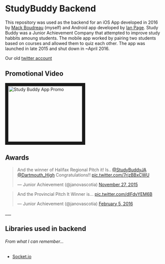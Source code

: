 # StudyBuddy Backend
This repository was used as the backend for an iOS App developed in 2016 by [Mack Boudreau](https://github.com/mackboudreau) (myself) and Android app developed by [Ian Page](https://github.com/pageian). 
Study Buddy was a Junior Achievement Company that attempted to improve study habbits amoung students. The mobile app worked by pairing two students based on courses and allowed them to quiz each other.
The app was launched in late 2015 and shut down in ~April 2016.

Our old [twitter account](https://twitter.com/StudyBuddyJA)

## Promotional Video
<a href="http://www.youtube.com/watch?feature=player_embedded&v=nSgjMRsnFyM
" target="_blank"><img src="http://img.youtube.com/vi/nSgjMRsnFyM/0.jpg" 
alt="Study Buddy App Promo" width="240" height="180" border="10" /></a>

## Awards
<blockquote class="twitter-tweet" data-lang="en"><p lang="en" dir="ltr">And the winner of Halifax Regional Pitch it! Is.. <a href="https://twitter.com/StudyBuddyJA">@StudyBuddyJA</a> <a href="https://twitter.com/Dartmouth_High">@Dartmouth_High</a> Congratulations!! <a href="https://t.co/7rjzBBxCWU">pic.twitter.com/7rjzBBxCWU</a></p>&mdash; Junior Achievement (@janovascotia) <a href="https://twitter.com/janovascotia/status/670036939043565568">November 27, 2015</a></blockquote>

<blockquote class="twitter-tweet" data-lang="en"><p lang="en" dir="ltr">And the Provincial Pitch It Winner is... <a href="https://t.co/dlFdvYEM6B">pic.twitter.com/dlFdvYEM6B</a></p>&mdash; Junior Achievement (@janovascotia) <a href="https://twitter.com/janovascotia/status/695713701886869504">February 5, 2016</a></blockquote>
___

## Libraries used in backend 
###### From what I can remember...
* [Socket.io](https://socket.io/)
